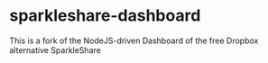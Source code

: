 sparkleshare-dashboard
======================

This is a fork of the NodeJS-driven Dashboard of the free Dropbox alternative SparkleShare